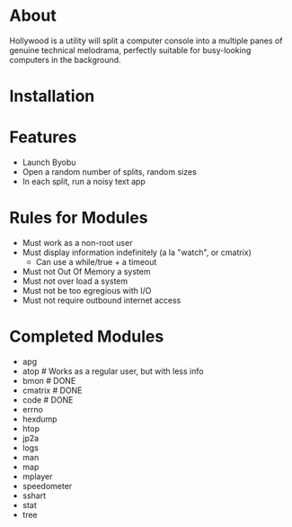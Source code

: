 # About
Hollywood is a utility will split a computer console into a multiple panes of genuine technical melodrama, perfectly suitable for busy-looking computers in the background.

# Installation


# Features

* Launch Byobu
* Open a random number of splits, random sizes
* In each split, run a noisy text app

# Rules for Modules

 - Must work as a non-root user
 - Must display information indefinitely (a la "watch", or cmatrix)
   - Can use a while/true + a timeout
 - Must not Out Of Memory a system
 - Must not over load a system
 - Must not be too egregious with I/O
 - Must not require outbound internet access

# Completed Modules
 - apg
 - atop		# Works as a regular user, but with less info
 - bmon		# DONE
 - cmatrix	# DONE
 - code     # DONE
 - errno
 - hexdump
 - htop
 - jp2a
 - logs
 - man
 - map
 - mplayer
 - speedometer
 - sshart
 - stat
 - tree


